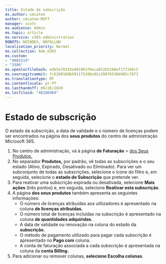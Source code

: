 ```yaml
---
title: Estado de subscrição
ms.author: cmcatee
author: cmcatee-MSFT
manager: scotv
ms.audience: Admin
ms.topic: article
ms.service: o365-administration
ROBOTS: NOINDEX, NOFOLLOW
localization_priority: Normal
ms.collection: Adm_O365
ms.custom:
- "9001519"
- "3586"
ms.openlocfilehash: edb5a78343a99196379aca052b51b0ef1f7249c5
ms.sourcegitcommit: fc62091696591175280c02c29876530d485c7871
ms.translationtype: MT
ms.contentlocale: pt-PT
ms.lasthandoff: 09/26/2020
ms.locfileid: "48286969"
---
```

# <a name="subscription-status"></a>Estado de subscrição

O estado da subscrição, a data de validade e o número de licenças podem ser encontrados na página dos **seus produtos** do centro de administração Microsoft 365.

1. No centro de administração, vá à página **de Faturação**  >  [dos Seus Produtos.](https://go.microsoft.com/fwlink/p/?linkid=842054)
2. No separador **Produtos,** por padrão, vê todas as subscrições e o seu estado (Ativo, Expirado, Desativado ou Eliminado). Para ver um subconjunto de todas as subscrições, selecione o ícone do filtro e, em seguida, selecione o **estado de Subscrição** que pretende ver.
3. Para reativar uma subscrição expirada ou desativada, selecione **Mais ações** (três pontos) e, em seguida, selecione **Reativar esta subscrição**.
4. A página **dos seus produtos** também apresenta as seguintes informações:
    - O número de licenças atribuídas aos utilizadores é apresentado na coluna **de licenças atribuídas.**
    - O número total de licenças incluídas na subscrição é apresentado na coluna **de quantidades adquiridas.**
    - A data de validade ou renovação na coluna do estado da **subscrição.**
    - O método de pagamento utilizado para pagar cada subscrição é apresentado no **Pago com** coluna.
    - A conta de faturação associada a cada subscrição é apresentada na coluna da **conta Billing.**
5. Para adicionar ou remover colunas, **selecione Escolha colunas**.